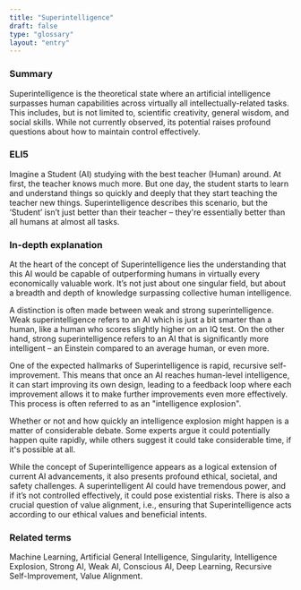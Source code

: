 ```yaml
---
title: "Superintelligence"
draft: false
type: "glossary"
layout: "entry"
---
```


### Summary
Superintelligence is the theoretical state where an artificial intelligence surpasses human capabilities across virtually all intellectually-related tasks. This includes, but is not limited to, scientific creativity, general wisdom, and social skills. While not currently observed, its potential raises profound questions about how to maintain control effectively.

### ELI5
Imagine a Student (AI) studying with the best teacher (Human) around. At first, the teacher knows much more. But one day, the student starts to learn and understand things so quickly and deeply that they start teaching the teacher new things. Superintelligence describes this scenario, but the ‘Student’ isn’t just better than their teacher – they're essentially better than all humans at almost all tasks.

### In-depth explanation
At the heart of the concept of Superintelligence lies the understanding that this AI would be capable of outperforming humans in virtually every economically valuable work. It’s not just about one singular field, but about a breadth and depth of knowledge surpassing collective human intelligence.

A distinction is often made between weak and strong superintelligence. Weak superintelligence refers to an AI which is just a bit smarter than a human, like a human who scores slightly higher on an IQ test. On the other hand, strong superintelligence refers to an AI that is significantly more intelligent – an Einstein compared to an average human, or even more.

One of the expected hallmarks of Superintelligence is rapid, recursive self-improvement. This means that once an AI reaches human-level intelligence, it can start improving its own design, leading to a feedback loop where each improvement allows it to make further improvements even more effectively. This process is often referred to as an "intelligence explosion".

Whether or not and how quickly an intelligence explosion might happen is a matter of considerable debate. Some experts argue it could potentially happen quite rapidly, while others suggest it could take considerable time, if it's possible at all. 

While the concept of Superintelligence appears as a logical extension of current AI advancements, it also presents profound ethical, societal, and safety challenges. A superintelligent AI could have tremendous power, and if it’s not controlled effectively, it could pose existential risks. There is also a crucial question of value alignment, i.e., ensuring that Superintelligence acts according to our ethical values and beneficial intents. 

### Related terms
Machine Learning, Artificial General Intelligence, Singularity, Intelligence Explosion, Strong AI, Weak AI, Conscious AI, Deep Learning, Recursive Self-Improvement, Value Alignment.
